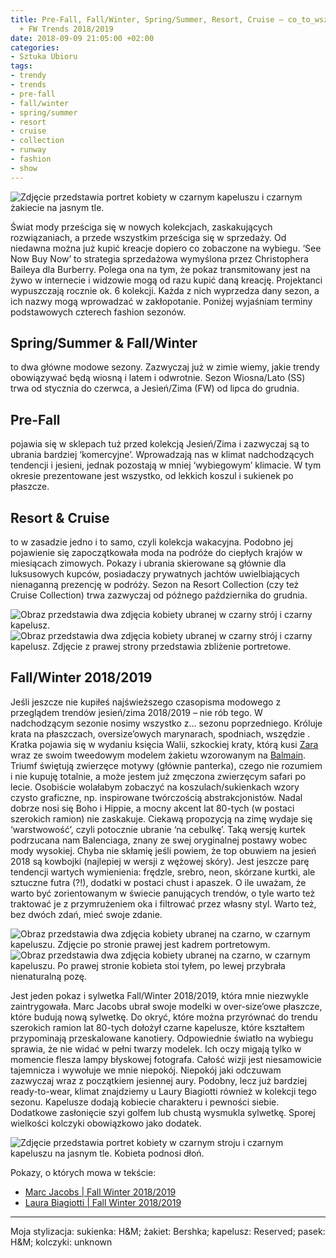 ```yaml
---
title: Pre-Fall, Fall/Winter, Spring/Summer, Resort, Cruise – co_to_wszystko_znaczy?
  + FW Trends 2018/2019
date: 2018-09-09 21:05:00 +02:00
categories:
- Sztuka Ubioru
tags:
- trendy
- trends
- pre-fall
- fall/winter
- spring/summer
- resort
- cruise
- collection
- runway
- fashion
- show
---
```


![Zdjęcie przedstawia portret kobiety w czarnym kapeluszu i czarnym żakiecie na jasnym tle.](https://assets2.ello.co/uploads/asset/attachment/8201518/ello-optimized-bab86a7d.jpg)


Świat mody prześciga się w nowych kolekcjach, zaskakujących rozwiązaniach, a przede wszystkim prześciga się w sprzedaży. Od niedawna można już kupić kreacje dopiero co zobaczone na wybiegu. ‘See Now Buy Now’ to strategia sprzedażowa wymyślona przez Christophera Baileya dla Burberry. Polega ona na tym, że pokaz transmitowany jest na żywo w internecie i widzowie mogą od razu kupić daną kreację. Projektanci wypuszczają rocznie ok. 6 kolekcji. Każda z nich wyprzedza dany sezon, a ich nazwy mogą wprowadzać w zakłopotanie. Poniżej wyjaśniam terminy podstawowych czterech fashion sezonów.

## Spring/Summer & Fall/Winter

to dwa główne modowe sezony. Zazwyczaj już w zimie wiemy, jakie trendy obowiązywać będą wiosną i latem i odwrotnie. Sezon Wiosna/Lato (SS) trwa od stycznia do czerwca, a Jesień/Zima (FW) od lipca do grudnia.

## Pre-Fall 
pojawia się w sklepach tuż przed kolekcją Jesień/Zima i zazwyczaj są to ubrania bardziej ‘komercyjne’. Wprowadzają nas w klimat nadchodzących tendencji i jesieni, jednak pozostają w mniej ‘wybiegowym’ klimacie. W tym okresie prezentowane jest wszystko, od lekkich koszul i sukienek po płaszcze.

## Resort & Cruise
to w zasadzie jedno i to samo, czyli kolekcja wakacyjna. Podobno jej pojawienie się zapoczątkowała moda na podróże do ciepłych krajów w miesiącach zimowych. Pokazy i ubrania skierowane są głównie dla luksusowych kupców, posiadaczy prywatnych jachtów uwielbiających nienaganną prezencję w podróży. Sezon na Resort Collection (czy też Cruise Collection) trwa zazwyczaj od późnego października do grudnia.

![Obraz przedstawia dwa zdjęcia kobiety ubranej w czarny strój i czarny kapelusz.](https://assets0.ello.co/uploads/asset/attachment/8201510/ello-optimized-25e59e2d.jpg)
![Obraz przedstawia dwa zdjęcia kobiety ubranej w czarny strój i czarny kapelusz. Zdjęcie z prawej strony przedstawia zbliżenie portretowe.](https://assets1.ello.co/uploads/asset/attachment/8202243/ello-optimized-7fc8a905.jpg)

## Fall/Winter 2018/2019

Jeśli jeszcze nie kupiłeś najświeższego czasopisma modowego z przeglądem trendów jesień/zima 2018/2019 – nie rób tego. W nadchodzącym sezonie nosimy wszystko z… sezonu poprzedniego. Króluje krata na płaszczach, oversize’owych marynarach, spodniach, wszędzie . Kratka pojawia się w wydaniu księcia Walii, szkockiej kraty, którą kusi [Zara](https://www.zara.com/pl/pl/tweedowa-marynarka-w-krat%C4%99-p07700612.html?v1=7432523&v2=1074576) wraz ze swoim tweedowym modelem żakietu wzorowanym na [Balmain](https://www.barneys.com/product/balmain-checked-tweed-double-breasted-blazer-505285462.html). Triumf świętują zwierzęce motywy (głównie panterka), czego nie rozumiem i nie kupuję totalnie, a może jestem już zmęczona zwierzęcym safari po lecie. Osobiście wolałabym zobaczyć na koszulach/sukienkach wzory czysto graficzne, np. inspirowane twórczością abstrakcjonistów. Nadal dobrze nosi się Boho i Hippie, a mocny akcent lat 80-tych (w postaci szerokich ramion) nie zaskakuje. Ciekawą propozycją na zimę wydaje się ‘warstwowość’, czyli potocznie ubranie ‘na cebulkę’. Taką wersję kurtek podrzucana nam Balenciaga, znany ze swej oryginalnej postawy wobec mody wysokiej. Chyba nie skłamię jeśli powiem, że top obuwiem na jesień 2018 są kowbojki (najlepiej w wersji z wężowej skóry). Jest jeszcze parę tendencji wartych wymienienia: frędzle, srebro, neon, skórzane kurtki, ale sztuczne futra (?!), dodatki w postaci chust i apaszek. O ile uważam, że warto być zorientowanym w świecie panujących trendów, o tyle warto też traktować je z przymrużeniem oka i filtrować przez własny styl. Warto też, bez dwóch zdań, mieć swoje zdanie. 

![Obraz przedstawia dwa zdjęcia kobiety ubranej na czarno, w czarnym kapeluszu. Zdjęcie po stronie prawej jest kadrem portretowym.](https://assets1.ello.co/uploads/asset/attachment/8202242/ello-optimized-c07d3e91.jpg)
![Obraz przedstawia dwa zdjęcia kobiety ubranej na czarno, w czarnym kapeluszu. Po prawej stronie kobieta stoi tyłem, po lewej przybrała nienaturalną pozę.](https://assets1.ello.co/uploads/asset/attachment/8202245/ello-optimized-743b806e.jpg)

Jest jeden pokaz i sylwetka Fall/Winter 2018/2019, która mnie niezwykle zaintrygowała. Marc Jacobs ubrał swoje modelki w over-size’owe płaszcze, które budują nową sylwetkę. Do okryć, które można przyrównać do trendu szerokich ramion lat 80-tych dołożył czarne kapelusze, które kształtem przypominają przeskalowane kanotiery. Odpowiednie światło na wybiegu sprawia, że nie widać w pełni twarzy modelek. Ich oczy migają tylko w momencie flesza lampy błyskowej fotografa. Całość wizji jest niesamowicie tajemnicza i wywołuje we mnie niepokój. Niepokój jaki odczuwam zazwyczaj wraz z początkiem jesiennej aury. Podobny, lecz już bardziej ready-to-wear, klimat znajdziemy u Laury Biagiotti również w kolekcji tego sezonu. Kapelusze dodają kobiecie charakteru i pewności siebie. Dodatkowe zasłonięcie szyi golfem lub chustą wysmukla sylwetkę. Sporej wielkości kolczyki obowiązkowo jako dodatek.

![Zdjęcie przedstawia portret kobiety w czarnym stroju i czarnym kapeluszu na jasnym tle. Kobieta podnosi dłoń.](https://assets0.ello.co/uploads/asset/attachment/8202247/ello-optimized-71fbd034.jpg)



Pokazy, o których mowa w tekście:
* [Marc Jacobs | Fall Winter 2018/2019](https://www.youtube.com/watch?v=8kzEX7cbbkk&t=207s)
* [Laura Biagiotti | Fall Winter 2018/2019](https://www.youtube.com/watch?v=bUIKrXIfJLM&t=185s)

----------------

Moja stylizacja:
sukienka: H&M; żakiet: Bershka; kapelusz: Reserved; pasek: H&M; kolczyki: unknown


